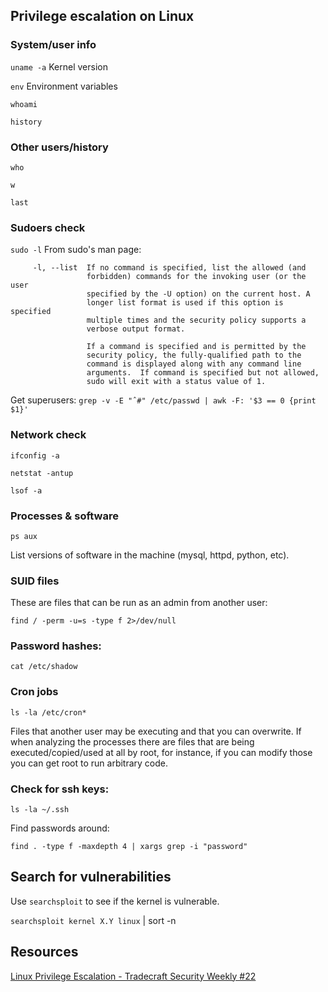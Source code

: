 ## Privilege escalation on Linux
### System/user info
`uname -a` Kernel version

`env` Environment variables

`whoami`

`history`

### Other users/history
`who`

`w`

`last`

### Sudoers check
`sudo -l` From sudo's man page:
```
     -l, --list  If no command is specified, list the allowed (and
                 forbidden) commands for the invoking user (or the user
                 specified by the -U option) on the current host. A
                 longer list format is used if this option is specified
                 multiple times and the security policy supports a
                 verbose output format.

                 If a command is specified and is permitted by the
                 security policy, the fully-qualified path to the
                 command is displayed along with any command line
                 arguments.  If command is specified but not allowed,
                 sudo will exit with a status value of 1.
```

Get superusers:
 `grep -v -E "ˆ#" /etc/passwd | awk -F: '$3 == 0 {print $1}'`
 
 ### Network check
 `ifconfig -a`

 `netstat -antup`
 
`lsof -a`

### Processes & software
`ps aux`

List versions of software in the machine (mysql, httpd, python, etc).

### SUID files
These are files that can be run as an admin from another user:

`find / -perm -u=s -type f 2>/dev/null`

### Password hashes:

`cat /etc/shadow`

### Cron jobs

`ls -la /etc/cron*`

Files that another user may be executing and that you can overwrite. If when analyzing the processes there are files that are being executed/copied/used at all by root, for instance, if you can modify those you can get root to run arbitrary code.

### Check for ssh keys:

`ls -la ~/.ssh`

Find passwords around:

`find . -type f -maxdepth 4 | xargs grep -i "password"`

## Search for vulnerabilities
Use `searchsploit` to see if the kernel is vulnerable.

`searchsploit kernel X.Y linux` | sort -n

## Resources
[Linux Privilege Escalation - Tradecraft Security Weekly #22](https://www.youtube.com/watch?v=oYHAi0cgur4)
